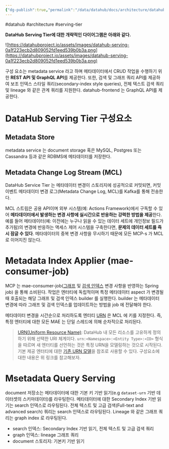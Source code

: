 ```yaml
---
{"dg-publish":true,"permalink":"/data/datahub/docs/architecture/datahub-architecture-serving-architecture/","noteIcon":"","created":"2024-06-30T00:39:32.595+09:00"}
---
```


#datahub #architecture #serving-tier

**DataHub Serving Tier에 대한 개략적인 다이어그램은 아래와 같다.**

![https://datahubproject.io/assets/images/datahub-serving-0a1f223ecb2d809052fd1eed539b0b3a.png](https://datahubproject.io/assets/images/datahub-serving-0a1f223ecb2d809052fd1eed539b0b3a.png)

구성 요소는 metadata service 라고 하며 메타데이터에서 CRUD 작업을 수행하기 위한 **REST API 및 GraphQL API**를 제공한다. 또한, 검색 및 그래프 쿼리 API를 제공하여 보조 인덱스 스타일 쿼리(secondary-index style queries), 전체 텍스트 검색 쿼리 및 lineage 와 같은 관계 쿼리를 지원한다. datahub-frontend 는 GraphQL API를 제공한다.

# DataHub Serving Tier 구성요소
## Metadata Store
metadata service 는 document storage 혹은 MySQL, Postgres 또는 Cassandra 등과 같은 RDBMS에 메타데이터를 저장한다.

## Metadata Change Log Stream (MCL)
DataHub Service Tier 는 메타데이터 변경이 스토리지에 성공적으로 커밋되면, 커밋 이벤트 메타데이터 변경 로그(Metadata Change Log, MCL)를 Kafka를 통해 전송한다.

MCL 스트림은 공용 API이며 외부 시스템(예: Actions Framework)에서 구독할 수 있어 **메타데이터에서 발생하는 변경 사항에 실시간으로 반응하는 강력한 방법을 제공**한다. 예를 들어 메타데이터(예: 이전에는 누구나 읽을 수 있는 데이터 세트에 개인정보 필드가 추가됨)의 변경에 반응하는 액세스 제어 시스템을 구축한다면, **문제의 데이터 세트를 즉시 잠글 수 있다**. 메타데이터의 중복 변경 사항을 무시하기 때문에 모든 MCP-s 가 MCL 로 이어지진 않는다.

# Metadata Index Applier (mae-consumer-job)
MCP 는 mae-consumer-job([그래프](https://datahubproject.io/docs/what/graph/) 및 [검색 인덱스](https://datahubproject.io/docs/what/search-index/) 변경 사항을 반영하는 Spring job) 을 통해 소비된다. 작업은 엔터티에 독립적이며 특정 메타데이터 aspect 가 변경될 때 호출되는 해당 그래프 및 검색 인덱스 builder 를 실행한다. builder 는 메타데이터 변경에 따라 그래프 및 검색 인덱스를 업데이트하는 방법을 job 에 전달해야 한다.

메타데이터 변경을 시간순으로 처리하도록 엔터티 [URN](https://datahubproject.io/docs/what/urn/) 은 MCL 에 키를 지정한다. 즉, 특정 엔터티에 대한 모든 MAE 는 단일 스레드에 의해 순차적으로 처리된다.

> [URN(Uniform Resource Name)](https://en.wikipedia.org/wiki/Uniform_Resource_Name): DataHub 내 모든 리소스를 고유하게 정의하기 위해 선택한 URI 체계이다. `urn:<Namespace>:<Entity Type>:<ID>` 형식을 따르며 새 엔터티를 선언하는 것은 특정 URN을 모델링하는 것으로 시작된다. 기본 제공 엔터티에 대한 [기존 URN 모델](https://github.com/datahub-project/datahub/tree/master/li-utils/src/main/javaPegasus/com/linkedin/common/urn)을 참조로 사용할 수 있다. 구성요소에 대한 내용은 위 링크를 참고해보자.

# Msetadata Query Serving
document 저장소는 메타데이터에 대한 기본 키 기반 읽기(e.g `dataset-urn` 기반 데이터셋의 스키마데이터)를 라우팅한다. 메타데이터에 대한 Secondary Index 기반 읽기는 search 인덱스로 라우팅된다. 전체 텍스트 및 고급 검색(Full-text and advanced search) 쿼리는 search 인덱스로 라우팅된다. Lineage 와 같은 그래프 쿼리는 graph index 로 라우팅된다.

- search 인덱스: Secondary Index 기반 읽기, 전체 텍스트 및 고급 검색 쿼리
- graph 인덱스: lineage 그래프 쿼리
- document 스토리지: 기본키 기반 읽기